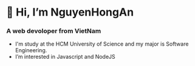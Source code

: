 # 👋 Hi, I’m NguyenHongAn
### A web devoloper from VietNam
- I'm study at the HCM University of Science and my major is Software Engineering.
- I’m interested in Javascript and NodeJS

### 
<!---
NguyenHongAn/NguyenHongAn is a ✨ special ✨ repository because its `README.md` (this file) appears on your GitHub profile.
You can click the Preview link to take a look at your changes.
--->
